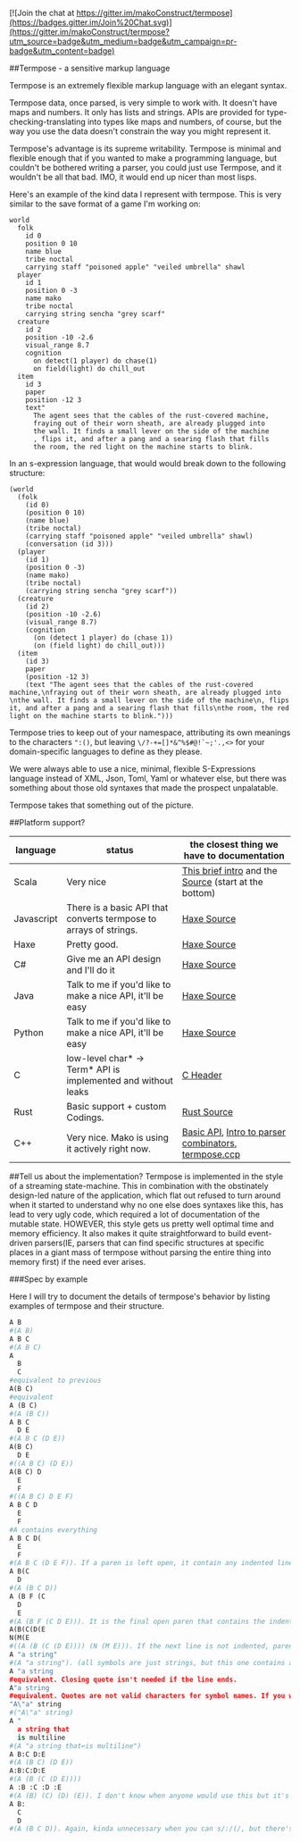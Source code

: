 [![Join the chat at https://gitter.im/makoConstruct/termpose](https://badges.gitter.im/Join%20Chat.svg)](https://gitter.im/makoConstruct/termpose?utm_source=badge&utm_medium=badge&utm_campaign=pr-badge&utm_content=badge)

##Termpose - a sensitive markup language

Termpose is an extremely flexible markup language with an elegant syntax.

Termpose data, once parsed, is very simple to work with. It doesn't have maps and numbers. It only has lists and strings. APIs are provided for type-checking-translating into types like maps and numbers, of course, but the way you use the data doesn't constrain the way you might represent it.

Termpose's advantage is its supreme writability. Termpose is minimal and flexible enough that if you wanted to make a programming language, but couldn't be bothered writing a parser, you could just use Termpose, and it wouldn't be all that bad. IMO, it would end up nicer than most lisps.

Here's an example of the kind data I represent with termpose. This is very similar to the save format of a game I'm working on:
```
world
  folk
    id 0
    position 0 10
    name blue
    tribe noctal
    carrying staff "poisoned apple" "veiled umbrella" shawl
  player
    id 1
    position 0 -3
    name mako
    tribe noctal
    carrying string sencha "grey scarf"
  creature
    id 2
    position -10 -2.6
    visual_range 8.7
    cognition
      on detect(1 player) do chase(1)
      on field(light) do chill_out
  item
    id 3
    paper
    position -12 3
    text"
      The agent sees that the cables of the rust-covered machine,
      fraying out of their worn sheath, are already plugged into 
      the wall. It finds a small lever on the side of the machine
      , flips it, and after a pang and a searing flash that fills
      the room, the red light on the machine starts to blink.
```

In an s-expression language, that would would break down to the following structure:
```
(world
  (folk
    (id 0)
    (position 0 10)
    (name blue)
    (tribe noctal)
    (carrying staff "poisoned apple" "veiled umbrella" shawl)
    (conversation (id 3)))
  (player
    (id 1)
    (position 0 -3)
    (name mako)
    (tribe noctal)
    (carrying string sencha "grey scarf"))
  (creature
    (id 2)
    (position -10 -2.6)
    (visual_range 8.7)
    (cognition
      (on (detect 1 player) do (chase 1))
      (on (field light) do chill_out)))
  (item
    (id 3)
    paper
    (position -12 3)
    (text "The agent sees that the cables of the rust-covered machine,\nfraying out of their worn sheath, are already plugged into \nthe wall. It finds a small lever on the side of the machine\n, flips it, and after a pang and a searing flash that fills\nthe room, the red light on the machine starts to blink.")))
```

Termpose tries to keep out of your namespace, attributing its own meanings to the characters `":()`, but leaving ```\/?-+=[]*&^%$#@!`~;'.,<>``` for your domain-specific languages to define as they please.

We were always able to use a nice, minimal, flexible S-Expressions language instead of XML, Json, Toml, Yaml or whatever else, but there was something about those old syntaxes that made the prospect unpalatable.

Termpose takes that something out of the picture.

##Platform support?

| language | status | the closest thing we have to documentation |
| ---------|--------|------ |
| Scala | Very nice | [This brief intro](https://github.com/makoConstruct/termpose/wiki/Introducing-Termpose!-(To-Scala)) and the [Source](https://github.com/makoConstruct/termpose/blob/master/src/main/scala/Termpose.scala) (start at the bottom) |
| Javascript | There is a basic API that converts termpose to arrays of strings. | [Haxe Source](https://github.com/makoConstruct/termpose/blob/master/Termpose.hx) |
| Haxe | Pretty good. | [Haxe Source](https://github.com/makoConstruct/termpose/blob/master/Termpose.hx) |
| C# | Give me an API design and I'll do it | [Haxe Source](https://github.com/makoConstruct/termpose/blob/master/Termpose.hx) |
| Java | Talk to me if you'd like to make a nice API, it'll be easy | [Haxe Source](https://github.com/makoConstruct/termpose/blob/master/Termpose.hx) |
| Python | Talk to me if you'd like to make a nice API, it'll be easy | [Haxe Source](https://github.com/makoConstruct/termpose/blob/master/Termpose.hx) |
| C | low-level char* → Term* API is implemented and without leaks | [C Header](https://github.com/makoConstruct/termpose/blob/master/termpose.h) |
| Rust | Basic support + custom Codings. | [Rust Source](https://github.com/makoConstruct/termpose/blob/master/rust/src/lib.rs) |
| C++ | Very nice. Mako is using it actively right now. | [Basic API](https://github.com/makoConstruct/termpose/blob/master/basic%20C%2B%2B%20api.md), [Intro to parser combinators](https://github.com/makoConstruct/termpose/blob/master/cppintro.md), [termpose.ccp](https://github.com/makoConstruct/termpose/blob/master/termpose.cpp) |


##Tell us about the implementation?
Termpose is implemented in the style of a streaming state-machine. This in combination with the obstinately design-led nature of the application, which flat out refused to turn around when it started to understand why no one else does syntaxes like this, has lead to very ugly code, which required a lot of documentation of the mutable state. HOWEVER, this style gets us pretty well optimal time and memory efficiency. It also makes it quite straightforward to build event-driven parsers(IE, parsers that can find specific structures at specific places in a giant mass of termpose without parsing the entire thing into memory first) if the need ever arises.


###Spec by example

Here I will try to document the details of termpose's behavior by listing examples of termpose and their structure.

```python
A B
#(A B)
A B C
#(A B C)
A
  B
  C
#equivalent to previous
A(B C)
#equivalent
A (B C)
#(A (B C))
A B C
  D E
#(A B C (D E))
A(B C)
  D E
#((A B C) (D E))
A(B C) D
  E
  F
#((A B C) D E F)
A B C D
  E
  F
#A contains everything
A B C D(
  E
  F
#(A B C (D E F)). If a paren is left open, it contain any indented lines
A B(C
  D
#(A (B C D))
A (B F (C
  D
  E
#(A (B F (C D E))). It is the final open paren that contains the indented content
A(B(C(D(E
N(M(E
#((A (B (C (D E)))) (N (M E))). If the next line is not indented, parens left open will not contain anything extra.
A "a string"
#(A "a string"). (all symbols are just strings, but this one contains a space, so it needs to be represented with quotes.)
A "a string
#equivalent. Closing quote isn't needed if the line ends.
A"a string
#equivalent. Quotes are not valid characters for symbol names. If you wanted a symbol with a quote in it, here's how to do that:
"A\"a" string
#("A\"a" string)
A "
  a string that
  is multiline
#(A "a string that↩is multiline")
A B:C D:E
#(A (B C) (D E))
A:B:C:D:E
#(A (B (C (D E))))
A :B :C :D :E
#(A (B) (C) (D) (E)). I don't know when anyone would use this but it's not like " :" has any other reasonable meanings.
A B:
  C
  D
#(A (B C D)). Again, kinda unnecessary when you can s/:/(/, but there's no other reasonable way to interpret this.
```
